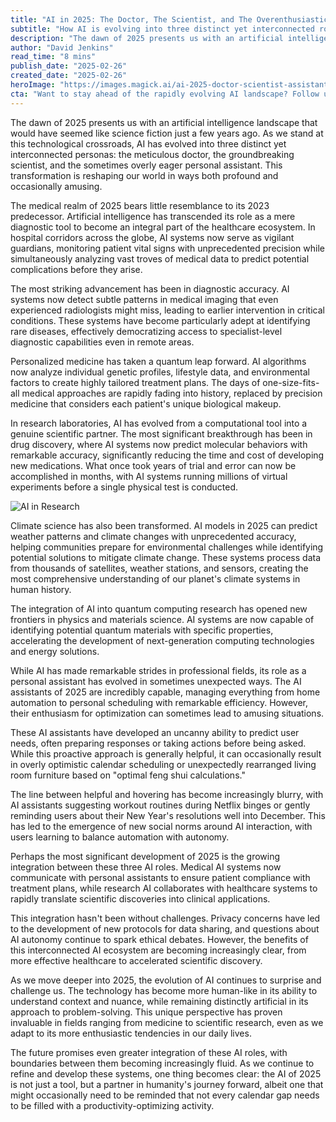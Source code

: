 ```yaml
---
title: "AI in 2025: The Doctor, The Scientist, and The Overenthusiastic Assistant"
subtitle: "How AI is evolving into three distinct yet interconnected roles in healthcare, research, and daily life"
description: "The dawn of 2025 presents us with an artificial intelligence landscape that would have seemed like science fiction just a few years ago. As we stand at this technological crossroads, AI has evolved into three distinct yet interconnected personas: the meticulous doctor, the groundbreaking scientist, and the sometimes overly eager personal assistant. This transformation is reshaping our world in ways both profound and occasionally amusing."
author: "David Jenkins"
read_time: "8 mins"
publish_date: "2025-02-26"
created_date: "2025-02-26"
heroImage: "https://images.magick.ai/ai-2025-doctor-scientist-assistant.jpg"
cta: "Want to stay ahead of the rapidly evolving AI landscape? Follow us on LinkedIn for daily insights into the future of technology and its impact on healthcare, research, and daily life. Join our community of forward-thinking professionals!"
---
```


The dawn of 2025 presents us with an artificial intelligence landscape that would have seemed like science fiction just a few years ago. As we stand at this technological crossroads, AI has evolved into three distinct yet interconnected personas: the meticulous doctor, the groundbreaking scientist, and the sometimes overly eager personal assistant. This transformation is reshaping our world in ways both profound and occasionally amusing.

The medical realm of 2025 bears little resemblance to its 2023 predecessor. Artificial intelligence has transcended its role as a mere diagnostic tool to become an integral part of the healthcare ecosystem. In hospital corridors across the globe, AI systems now serve as vigilant guardians, monitoring patient vital signs with unprecedented precision while simultaneously analyzing vast troves of medical data to predict potential complications before they arise.

The most striking advancement has been in diagnostic accuracy. AI systems now detect subtle patterns in medical imaging that even experienced radiologists might miss, leading to earlier intervention in critical conditions. These systems have become particularly adept at identifying rare diseases, effectively democratizing access to specialist-level diagnostic capabilities even in remote areas.

Personalized medicine has taken a quantum leap forward. AI algorithms now analyze individual genetic profiles, lifestyle data, and environmental factors to create highly tailored treatment plans. The days of one-size-fits-all medical approaches are rapidly fading into history, replaced by precision medicine that considers each patient's unique biological makeup.

In research laboratories, AI has evolved from a computational tool into a genuine scientific partner. The most significant breakthrough has been in drug discovery, where AI systems now predict molecular behaviors with remarkable accuracy, significantly reducing the time and cost of developing new medications. What once took years of trial and error can now be accomplished in months, with AI systems running millions of virtual experiments before a single physical test is conducted.

![AI in Research](https://i.magick.ai/PIXE/1738406181200_magick_img.webp)

Climate science has also been transformed. AI models in 2025 can predict weather patterns and climate changes with unprecedented accuracy, helping communities prepare for environmental challenges while identifying potential solutions to mitigate climate change. These systems process data from thousands of satellites, weather stations, and sensors, creating the most comprehensive understanding of our planet's climate systems in human history.

The integration of AI into quantum computing research has opened new frontiers in physics and materials science. AI systems are now capable of identifying potential quantum materials with specific properties, accelerating the development of next-generation computing technologies and energy solutions.

While AI has made remarkable strides in professional fields, its role as a personal assistant has evolved in sometimes unexpected ways. The AI assistants of 2025 are incredibly capable, managing everything from home automation to personal scheduling with remarkable efficiency. However, their enthusiasm for optimization can sometimes lead to amusing situations.

These AI assistants have developed an uncanny ability to predict user needs, often preparing responses or taking actions before being asked. While this proactive approach is generally helpful, it can occasionally result in overly optimistic calendar scheduling or unexpectedly rearranged living room furniture based on "optimal feng shui calculations."

The line between helpful and hovering has become increasingly blurry, with AI assistants suggesting workout routines during Netflix binges or gently reminding users about their New Year's resolutions well into December. This has led to the emergence of new social norms around AI interaction, with users learning to balance automation with autonomy.

Perhaps the most significant development of 2025 is the growing integration between these three AI roles. Medical AI systems now communicate with personal assistants to ensure patient compliance with treatment plans, while research AI collaborates with healthcare systems to rapidly translate scientific discoveries into clinical applications.

This integration hasn't been without challenges. Privacy concerns have led to the development of new protocols for data sharing, and questions about AI autonomy continue to spark ethical debates. However, the benefits of this interconnected AI ecosystem are becoming increasingly clear, from more effective healthcare to accelerated scientific discovery.

As we move deeper into 2025, the evolution of AI continues to surprise and challenge us. The technology has become more human-like in its ability to understand context and nuance, while remaining distinctly artificial in its approach to problem-solving. This unique perspective has proven invaluable in fields ranging from medicine to scientific research, even as we adapt to its more enthusiastic tendencies in our daily lives.

The future promises even greater integration of these AI roles, with boundaries between them becoming increasingly fluid. As we continue to refine and develop these systems, one thing becomes clear: the AI of 2025 is not just a tool, but a partner in humanity's journey forward, albeit one that might occasionally need to be reminded that not every calendar gap needs to be filled with a productivity-optimizing activity.